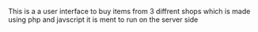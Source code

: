 This is a a user interface to buy items from 3 diffrent shops which is made using php and javscript 
it is ment to run on the server side
